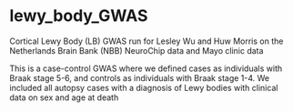 # lewy_body_GWAS
Cortical Lewy Body (LB) GWAS run for Lesley Wu and Huw Morris on the Netherlands Brain Bank (NBB) NeuroChip data and Mayo clinic data

This is a case-control GWAS where we defined cases as individuals with Braak stage 5-6, and controls as individuals with Braak stage 1-4. We included all autopsy cases with a diagnosis of Lewy bodies with clinical data on sex and age at death
